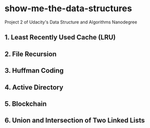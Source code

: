 # show-me-the-data-structures
Project 2 of Udacity's Data Structure and Algorithms Nanodegree

## 1. Least Recently Used Cache (LRU)

## 2. File Recursion

## 3. Huffman Coding

## 4. Active Directory

## 5. Blockchain

## 6. Union and Intersection of Two Linked Lists

